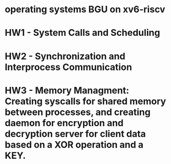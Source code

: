 # operating systems BGU on  xv6-riscv

# HW1 -  System Calls and Scheduling
# HW2 -  Synchronization and Interprocess Communication
# HW3 - Memory Managment: Creating syscalls for shared memory between processes, and creating daemon for encryption and decryption server for client data based on a XOR operation and a KEY. 
